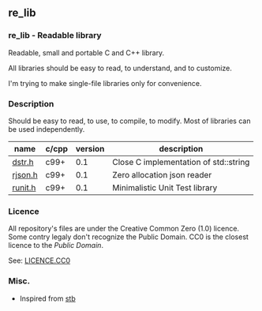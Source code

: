## re_lib

### re_lib - Readable library

Readable, small and portable C and C++ library.

All libraries should be easy to read, to understand, and to customize.

I'm trying to make single-file libraries only for convenience.


### Description

Should be easy to read, to use, to compile, to modify. Most of libraries can be used independently.

| name | c/cpp | version | description |
| --- | --- | --- | --- |
| [dstr.h](/dstr.h) | c99+ | 0.1 | Close C implementation of std::string |
| [rjson.h](/rjson.h) | c99+ | 0.1 | Zero allocation json reader |
| [runit.h](/runit.h) | c99+ | 0.1 | Minimalistic Unit Test library |

### Licence

All repository's files are under the Creative Common Zero (1.0) licence.
Some contry legaly don't recognize the Public Domain.
CC0 is the closest licence to the *Public Domain*.

See: [LICENCE.CC0](LICENCE.CC0.txt)

### Misc.

- Inspired from [stb](https://github.com/nothings/stb)
